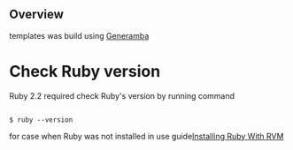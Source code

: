 
## Overview
templates was build using [Generamba](https://github.com/rambler-ios/Generamba)



# Check Ruby version
Ruby 2.2 required
check Ruby's version by running command 
```

$ ruby --version

```

for case when Ruby was not installed in use guide[Installing Ruby With RVM](http://octopress.org/docs/setup/rvm/)


